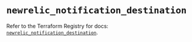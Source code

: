 # `newrelic_notification_destination`

Refer to the Terraform Registry for docs: [`newrelic_notification_destination`](https://registry.terraform.io/providers/newrelic/newrelic/3.53.0/docs/resources/notification_destination).
